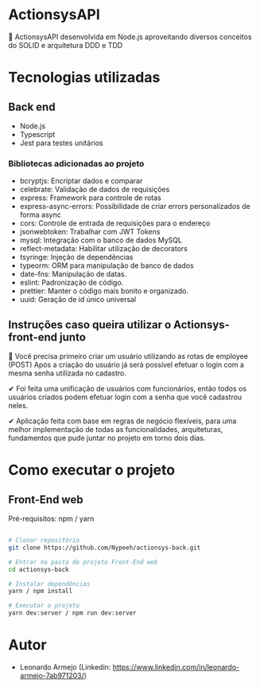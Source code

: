 # ActionsysAPI
🚀 ActionsysAPI desenvolvida em Node.js aproveitando diversos conceitos do SOLID e arquitetura DDD e TDD

# Tecnologias utilizadas

## Back end
- Node.js
- Typescript
- Jest para testes unitários

### Bibliotecas adicionadas ao projeto

- bcryptjs: Encriptar dados e comparar
- celebrate: Validação de dados de requisições
- express: Framework para controle de rotas
- express-async-errors: Possibilidade de criar errors personalizados de forma async
- cors: Controle de entrada de requisições para o endereço
- jsonwebtoken: Trabalhar com JWT Tokens
- mysql: Integração com o banco de dados MySQL
- reflect-metadata: Habilitar utilização de decorators
- tsyringe: Injeção de dependências
- typeorm: ORM para manipulação de banco de dados
- date-fns: Manipulação de datas.
- eslint: Padronização de código.
- prettier: Manter o código mais bonito e organizado.
- uuid: Geração de id único universal

## Instruções caso queira utilizar o Actionsys-front-end junto

🙂 Você precisa primeiro criar um usuário utilizando as rotas de employee (POST)
Após a criação do usuário já será possível efetuar o login com a mesma senha utilizada no cadastro.

✔ Foi feita uma unificação de usuários com funcionários, então todos os usuários criados podem efetuar login com a senha que você cadastrou neles.

✔ Aplicação feita com base em regras de negócio flexíveis, para uma melhor implementação de todas as funcionalidades, arquiteturas, fundamentos que pude juntar no projeto em torno dois dias.

# Como executar o projeto

## Front-End web
Pré-requisitos: npm / yarn

```bash

# Clonar repositório
git clone https://github.com/Nypeeh/actionsys-back.git

# Entrar na pasta do projeto Front-End web
cd actionsys-back

# Instalar dependências
yarn / npm install

# Executar o projeto
yarn dev:server / npm run dev:server

```

# Autor

* Leonardo Armejo (Linkedin: https://www.linkedin.com/in/leonardo-armejo-7ab971203/)
